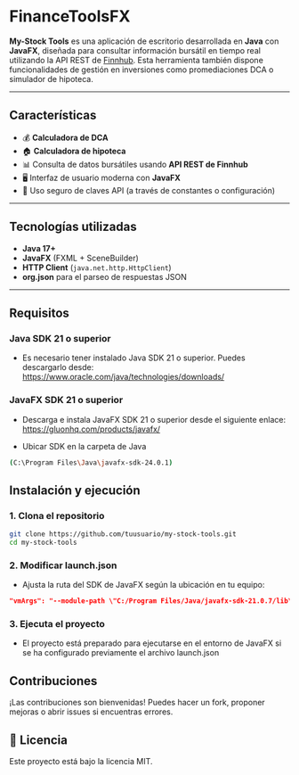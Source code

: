 # FinanceToolsFX

**My-Stock Tools** es una aplicación de escritorio desarrollada en **Java** con **JavaFX**, diseñada para consultar información bursátil en tiempo real utilizando la API REST de [Finnhub](https://finnhub.io/). Esta herramienta también dispone funcionalidades de gestión en inversiones como promediaciones DCA o simulador de hipoteca.

---

## Características

- 💰 **Calculadora de DCA**
- 🏠 **Calculadora de hipoteca**
- 📊 Consulta de datos bursátiles usando **API REST de Finnhub**
- 🖥️ Interfaz de usuario moderna con **JavaFX**
- 🔐 Uso seguro de claves API (a través de constantes o configuración)

---

## Tecnologías utilizadas

- **Java 17+**
- **JavaFX** (FXML + SceneBuilder)
- **HTTP Client** (`java.net.http.HttpClient`)
- **org.json** para el parseo de respuestas JSON

---

## Requisitos

### Java SDK 21 o superior
- Es necesario tener instalado Java SDK 21 o superior. Puedes descargarlo desde: https://www.oracle.com/java/technologies/downloads/

### JavaFX SDK 21 o superior
- Descarga e instala JavaFX SDK 21 o superior desde el siguiente enlace: https://gluonhq.com/products/javafx/

- Ubicar SDK en la carpeta de Java 
```bash
(C:\Program Files\Java\javafx-sdk-24.0.1)
```

## Instalación y ejecución

### 1. Clona el repositorio

```bash
git clone https://github.com/tuusuario/my-stock-tools.git
cd my-stock-tools
```

### 2. Modificar launch.json

- Ajusta la ruta del SDK de JavaFX según la ubicación en tu equipo:
```json
"vmArgs": "--module-path \"C:/Program Files/Java/javafx-sdk-21.0.7/lib\" --add-modules javafx.controls,javafx.fxml"
```

### 3. Ejecuta el proyecto

- El proyecto está preparado para ejecutarse en el entorno de JavaFX si se ha configurado previamente el archivo launch.json

## Contribuciones

¡Las contribuciones son bienvenidas! Puedes hacer un fork, proponer mejoras o abrir issues si encuentras errores.

## 📄 Licencia

Este proyecto está bajo la licencia MIT.
